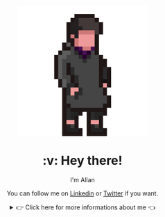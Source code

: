 <div align='center'>
  <img align='center' width='300' alt="GIF" src="https://github.com/AllanKley/AllanKley/blob/main/public/images/ProfileGif.gif"/>
</div>

<h1 align='center'>:v: Hey there!</h1>
<p align='center'>
I'm Allan
</p>
<p align='center'>You can follow me on <a href="https://br.linkedin.com/in/allan-kley-4598a118b">Linkedin</a> or <a href="https://twitter.com/allan_kley">Twitter</a> if you want.</p>


<details align='center' ><summary>👉 Click here for more informations about me 👈</summary>

<div align='left'>
  <h2>👨🏻‍💻 General info:</h2>
  
- :man_technologist: Currently learning to make a <a href="https://github.com/stelmachic/WatersanFirejalma">game</a>
- <img align='center' width='25' alt="GIF" src="https://github.com/AllanKley/AllanKley/blob/main/public/images/image.png"/> software development trainee on Bosch 
- :hourglass_flowing_sand:  21 years old
- :zap: Fun fact: I love to attend Meetups for learning & Conferences for Networking<br>
</div>


## Programming Languages
  
  <p align="center">
    <img  height="50" width="40" src="https://raw.githubusercontent.com/devicons/devicon/master/icons/html5/html5-plain.svg">
    <img  height="50" width="40" src="https://raw.githubusercontent.com/devicons/devicon/master/icons/css3/css3-plain.svg">
    <img  height="50" width="40" src="https://raw.githubusercontent.com/devicons/devicon/master/icons/python/python-plain.svg">
    <img  height="50" width="40" src="https://raw.githubusercontent.com/devicons/devicon/master/icons/csharp/csharp-plain.svg">
    <img height="50" width="40" src="https://raw.githubusercontent.com/devicons/devicon/master/icons/c/c-plain.svg">
    <img src = 'https://github.com/MarikIshtar007/MarikIshtar007/blob/master/images/sql.svg' width='50'/> 
  </p>
  
<img style="border-radius:50%" src="https://github-readme-stats.vercel.app/api/top-langs/?username=AllanKley&layout=compact&langs_count=7&theme=dracula"/>
  
<p align="center">
  <img src="https://capsule-render.vercel.app/api?type=waving&color=gradient&height=60&section=footer"/>
</p>
